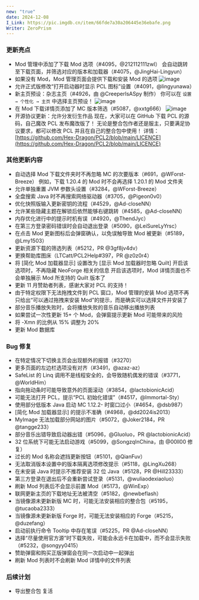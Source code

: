 ```yaml
---
new: "true"
date: 2024-12-08
I_Link: https://pic.imgdb.cn/item/66fde7a30a206445e36ebafe.png
Writer: ZeroPrism
---
```

### 更新亮点
- Mod 管理中添加了下载 Mod 选项（#4095，@212112111zwl）
  会自动跳转至下载页面，并筛选对应的版本和加载器（#4075，@JingHai-Lingyun）
- 如果没有 Mod，Mod 管理页面会提供下载和安装 Mod 的选项
  ![image](https://i2.hdslb.com/bfs/article/aaf90ac48bb2fb13be53900f347d005911343203.png)
- 允许正式版修改“打开启动器时显示 PCL 图标”设置（#4091，@lingyunawa）
- 新主页预设：杂志主页（#4926，由 @CreeperIsASpy 制作）
  你可以在 `设置 → 个性化 → 主页` 中选择主页预设！
  ![image](https://i2.hdslb.com/bfs/article/469770b3d605fda3b8bf6c780dd6570311343203.png)
- 在 Mod 下载详情页添加了 MC 版本筛选（#5087，@xxtg666）
  ![image](https://i2.hdslb.com/bfs/article/5ecd0b1e15ef3642d4c07ee76b1dd2c111343203.png)
- 开源协议更新：允许分发衍生作品
  现在，大家可以在 GitHub 下载 PCL 的源码，自己魔改 PCL 发布魔改版了！
  无论是整合包作者还是服主，只要满足协议要求，都可以修改 PCL 并且在自己的整合包中使用！
  详情：[https://github.com/Hex-Dragon/PCL2/blob/main/LICENCE](https://github.com/Hex-Dragon/PCL2/blob/main/LICENCE)

### 其他更新内容
- 自动选择 Mod 下载文件夹时不再忽略 MC 的次要版本（#691，@WForst-Breeze）
  例如，下载 1.20.4 的 Mod 时不会再选择 1.20.1 的 Mod 文件夹
- 允许单独重置 JVM 参数头设置（#3284，@WForst-Breeze）
- 全盘搜索 Java 时不再搜索网络驱动器（#3705，@Pigeon0v0）
- 优化快照版输入更新密钥的流程（#4529，@Ad-closeNN）
- 允许某些隐藏主题在解锁后依然能够右键跳转（#4585，@Ad-closeNN）
- 内存优化进行中的提示时机有误（#4920，@ThendJyc）
- 在第三方登录密码错误时会自动退出登录（#5090，@LeiSureLyYrsc）
- 在点击 Mod 更新图标后会弹窗确认，以免误触导致 Mod 被更新（#5189，@Lmy1503）
- 更新资源下载的筛选列表（#5212，PR @3gf8jv4dv）
- 更换帮助库图床（LTCatt/PCL2Help#397，PR @z0z0r4）
- 将 [简化 Mod 加载器显示] 设置改为 [显示 Mod 加载器时忽略 Quilt]
  开启该选项时，不再隐藏 NeoForge 相关的信息
  开启该选项时，Mod 详情页面也不会单独展示 Mod 所支持的 Quilt 版本了
- 更新 11 月赞助者列表，感谢大家对 PCL 的支持！
- 由于特定权限下无法拖拽文件到 PCL 窗口，Mod 管理的安装 Mod 选项不再只给出“可以通过拖拽来安装 Mod”的提示，而是确实可以选择文件并安装了
- 部分音乐播放失败时，会将播放失败的音乐自动移出播放列表
- 如果尝试一次性更新 15+ 个 Mod，会弹窗提示更新 Mod 可能带来的风险
- 将 -Xmn 的比例从 15% 调整为 20%
- 更新 Mod 数据库

### Bug 修复
- 在特定情况下切换主页会出现额外的报错（#3270）
- 更多页面的左边栏选项没有对齐（#3491，@azaz-az）
- SafeList 的 Linq 调用不是线程安全的，会导致随机偶发的错误（#3771，@WorldHim）
- 指向拖动条时可能导致意外的页面滚动（#3854，@lactobionicAcid）
- 可能无法打开 PCL，提示“PCL 初始化错误”（#4517，@Immortal-Sty）
- 使用部分低版本 Java 启动 MC 1.12.2- 时窗口过小（#4654，@dsb987）
- [简化 Mod 加载器显示] 的提示不准确（#4968，@dd2024is2013）
- MyImage 无法加载部分网站的图片（#5072，@Joker2184，PR @tangge233）
- 部分音乐出错导致启动器出错（#5096，@Gluoluo，PR @lactobionicAcid）
- 32 位系统下可能无法启动游戏（#5099，@SongzqInChina，由 @00ll00 修复）
- 过长的 Mod 名称会遮挡更新按钮（#5101，@QianFuv）
- 无法取消版本设置中的版本隔离选项修改提示（#5118，@LingXu268）
- 在未安装 Java 时提示不推荐安装 32 位 Java（#5128，PR @Hill23333）
- 第三方登录在退出后不会重新尝试登录（#5131，@wuliaodexiaoluo）
- 刷新 Mod 列表后不会显示前置 Mod（#5173，@WinExp）
- 联网更新主页的下载地址无法被清空（#5182，@newbeflash）
- 当镜像源未更新新版 MC 时，可能无法安装相应的整合包（#5195，@tucaoba2333）
- 当镜像源未更新新版 Forge 时，可能无法安装相应的 Forge（#5215，@duzefang）
- 启动前执行命令 Tooltip 中存在笔误（#5225，PR @Ad-closeNN）
- 选择“尽量使用官方源”时下载失败，可能会永远卡在加载中，而不会显示失败（#5232，@songyy0415）
- 赞助弹窗和购买正版弹窗会在同一次启动中一起弹出
- 刷新 Mod 列表时不会刷新 Mod 详情中的文件列表

### 后续计划
- 导出整合包 复活
